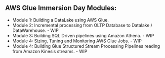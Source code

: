 ## AWS Glue Immersion Day Modules:

- Module 1: Building a DataLake using AWS Glue.
- Module 2: Incremental processing from OLTP Database to Datalake / DataWarehouse. - WIP
- Module 3: Building SQL Driven pipelines using Amazon Athena. - WIP
- Module 4: Sizing, Tuning and Monitoring AWS Glue Jobs. - WIP
- Module 4: Building Glue Structured Stream Processing Pipelines reading from Amazon Kinesis streams. - WIP

